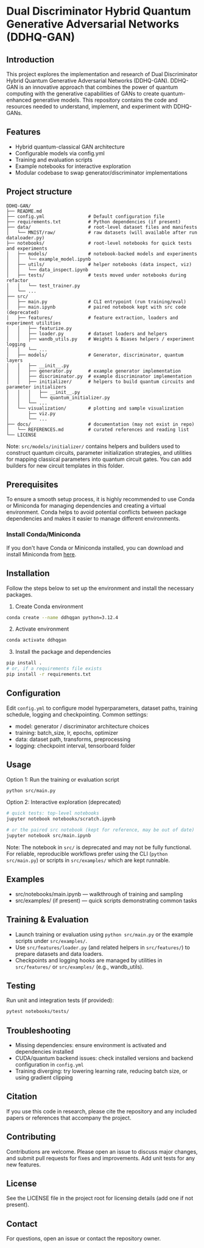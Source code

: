 # Dual Discriminator Hybrid Quantum Generative Adversarial Networks (DDHQ-GAN)

## Introduction

This project explores the implementation and research of Dual Discriminator Hybrid Quantum Generative Adversarial Networks (DDHQ-GAN). DDHQ-GAN is an innovative approach that combines the power of quantum computing with the generative capabilities of GANs to create quantum-enhanced generative models. This repository contains the code and resources needed to understand, implement, and experiment with DDHQ-GANs.

## Features

- Hybrid quantum-classical GAN architecture
- Configurable models via config.yml
- Training and evaluation scripts
- Example notebooks for interactive exploration
- Modular codebase to swap generator/discriminator implementations

## Project structure

```
DDHQ-GAN/
├── README.md
├── config.yml                # Default configuration file
├── requirements.txt          # Python dependencies (if present)
├── data/                     # root-level dataset files and manifests
│   └── MNIST/raw/            # raw datasets (will available after run dataloader.py)
├── notebooks/                # root-level notebooks for quick tests and experiments
│   ├── models/               # notebook-backed models and experiments
│   │   └── example_model.ipynb
│   ├── utils/                # helper notebooks (data inspect, viz)
│   │   └── data_inspect.ipynb
│   ├── tests/                # tests moved under notebooks during refactor
│   │   └── test_trainer.py
│   └── ...
├── src/
│   ├── main.py               # CLI entrypoint (run training/eval)
│   ├── main.ipynb            # paired notebook kept with src code (deprecated)
│   ├── features/             # feature extraction, loaders and experiment utilities
│   │   ├── featurize.py
│   │   ├── loader.py         # dataset loaders and helpers
│   │   ├── wandb_utils.py    # Weights & Biases helpers / experiment logging
│   │   └── ...
│   ├── models/               # Generator, discriminator, quantum layers
│   │   ├── __init__.py
│   │   ├── generator.py      # example generator implementation
│   │   ├── discriminator.py  # example discriminator implementation
│   │   ├── initializer/      # helpers to build quantum circuits and parameter initializers
│   │   │   ├── __init__.py
│   │   │   └── quantum_initializer.py
│   │   └── ...
│   └── visualization/        # plotting and sample visualization
│       ├── viz.py
│       └── ...
├── docs/                     # documentation (may not exist in repo)
│   └── REFERENCES.md         # curated references and reading list
└── LICENSE
```

Note: `src/models/initializer/` contains helpers and builders used to construct quantum circuits, parameter initialization strategies, and utilities for mapping classical parameters into quantum circuit gates. You can add builders for new circuit templates in this folder.

## Prerequisites

To ensure a smooth setup process, it is highly recommended to use Conda or Miniconda for managing dependencies and creating a virtual environment. Conda helps to avoid potential conflicts between package dependencies and makes it easier to manage different environments.

### Install Conda/Miniconda

If you don't have Conda or Miniconda installed, you can download and install Miniconda from [here](https://docs.conda.io/en/latest/miniconda.html).

## Installation

Follow the steps below to set up the environment and install the necessary packages.

1. Create Conda environment

```bash
conda create --name ddhqgan python=3.12.4
```

2. Activate environment

```bash
conda activate ddhqgan
```

3. Install the package and dependencies

```bash
pip install .
# or, if a requirements file exists
pip install -r requirements.txt
```

## Configuration

Edit `config.yml` to configure model hyperparameters, dataset paths, training schedule, logging and checkpointing. Common settings:

- model: generator / discriminator architecture choices
- training: batch_size, lr, epochs, optimizer
- data: dataset path, transforms, preprocessing
- logging: checkpoint interval, tensorboard folder

## Usage

Option 1: Run the training or evaluation script

```bash
python src/main.py
```

Option 2: Interactive exploration (deprecated)

```bash
# quick tests: top-level notebooks
jupyter notebook notebooks/scratch.ipynb

# or the paired src notebook (kept for reference, may be out of date)
jupyter notebook src/main.ipynb
```

Note: The notebook in `src/` is deprecated and may not be fully functional. For reliable, reproducible workflows prefer using the CLI (`python src/main.py`) or scripts in `src/examples/` which are kept runnable.

## Examples

- src/notebooks/main.ipynb — walkthrough of training and sampling
- src/examples/ (if present) — quick scripts demonstrating common tasks

## Training & Evaluation

- Launch training or evaluation using `python src/main.py` or the example scripts under `src/examples/`.
- Use `src/features/loader.py` (and related helpers in `src/features/`) to prepare datasets and data loaders.
- Checkpoints and logging hooks are managed by utilities in `src/features/` or `src/examples/` (e.g., wandb_utils).

## Testing

Run unit and integration tests (if provided):

```bash
pytest notebooks/tests/
```

## Troubleshooting

- Missing dependencies: ensure environment is activated and dependencies installed
- CUDA/quantum backend issues: check installed versions and backend configuration in `config.yml`
- Training diverging: try lowering learning rate, reducing batch size, or using gradient clipping

## Citation

If you use this code in research, please cite the repository and any included papers or references that accompany the project.

## Contributing

Contributions are welcome. Please open an issue to discuss major changes, and submit pull requests for fixes and improvements. Add unit tests for any new features.

## License

See the LICENSE file in the project root for licensing details (add one if not present).

## Contact

For questions, open an issue or contact the repository owner.
